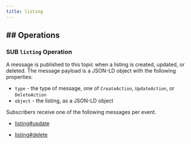 ```yaml
---
title: listing
---
```

## ## Operations



### SUB `listing` Operation

A message is published to this topic when a listing is created, updated, or deleted.
The message payload is a JSON-LD object with the following properties:
- `type` - the type of message, one of `CreateAction`, `UpdateAction`, or `DeleteAction`
- `object` - the listing, as a JSON-LD object


Subscribers receive one of the following messages per event.

* [listing#update](message/listing.update)

* [listing#delete](message/listing.delete)


